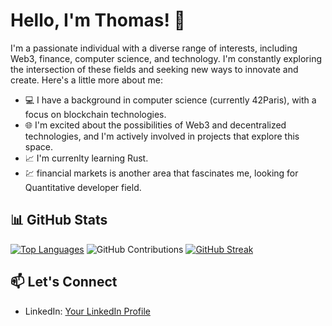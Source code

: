 # Hello, I'm Thomas! 👋

I'm a passionate individual with a diverse range of interests, including Web3, finance, computer science, and technology. I'm constantly exploring the intersection of these fields and seeking new ways to innovate and create. Here's a little more about me:

- 💻 I have a background in computer science (currently 42Paris), with a focus on blockchain technologies.
- 🌐 I'm excited about the possibilities of Web3 and decentralized technologies, and I'm actively involved in projects that explore this space.
- 📈 I'm currenlty learning Rust.
- 💹 financial markets is another area that fascinates me, looking for Quantitative developer field.

## 📊 GitHub Stats
[![Top Languages](https://github-readme-stats.vercel.app/api/top-langs/?username=YourUsername&layout=compact&langs_count=8&theme=dark)](https://github.com/YourUsername)
![GitHub Contributions](https://github-readme-stats.vercel.app/api?username=YourUsername&show_icons=true&theme=dark)
[![GitHub Streak](http://github-readme-streak-stats.herokuapp.com?user=YourUsername&theme=dark)](https://github.com/YourUsername)

## 📫 Let's Connect
- LinkedIn: [Your LinkedIn Profile](https://fr.linkedin.com/in/thomas-bellenger-8b3a78288)
